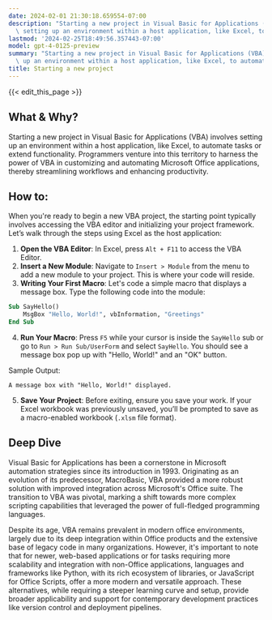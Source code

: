 ```yaml
---
date: 2024-02-01 21:30:18.659554-07:00
description: "Starting a new project in Visual Basic for Applications (VBA) involves\
  \ setting up an environment within a host application, like Excel, to automate tasks\u2026"
lastmod: '2024-02-25T18:49:56.357443-07:00'
model: gpt-4-0125-preview
summary: "Starting a new project in Visual Basic for Applications (VBA) involves setting\
  \ up an environment within a host application, like Excel, to automate tasks\u2026"
title: Starting a new project
---
```


{{< edit_this_page >}}

## What & Why?

Starting a new project in Visual Basic for Applications (VBA) involves setting up an environment within a host application, like Excel, to automate tasks or extend functionality. Programmers venture into this territory to harness the power of VBA in customizing and automating Microsoft Office applications, thereby streamlining workflows and enhancing productivity.

## How to:

When you're ready to begin a new VBA project, the starting point typically involves accessing the VBA editor and initializing your project framework. Let’s walk through the steps using Excel as the host application:

1. **Open the VBA Editor**: In Excel, press `Alt + F11` to access the VBA Editor.
2. **Insert a New Module**: Navigate to `Insert > Module` from the menu to add a new module to your project. This is where your code will reside.
3. **Writing Your First Macro**: Let's code a simple macro that displays a message box. Type the following code into the module:

```vb
Sub SayHello()
    MsgBox "Hello, World!", vbInformation, "Greetings"
End Sub
```

4. **Run Your Macro**: Press `F5` while your cursor is inside the `SayHello` sub or go to `Run > Run Sub/UserForm` and select `SayHello`. You should see a message box pop up with "Hello, World!" and an "OK" button.

Sample Output:

```plaintext
A message box with "Hello, World!" displayed.
```

5. **Save Your Project**: Before exiting, ensure you save your work. If your Excel workbook was previously unsaved, you’ll be prompted to save as a macro-enabled workbook (`.xlsm` file format).

## Deep Dive

Visual Basic for Applications has been a cornerstone in Microsoft automation strategies since its introduction in 1993. Originating as an evolution of its predecessor, MacroBasic, VBA provided a more robust solution with improved integration across Microsoft's Office suite. The transition to VBA was pivotal, marking a shift towards more complex scripting capabilities that leveraged the power of full-fledged programming languages.

Despite its age, VBA remains prevalent in modern office environments, largely due to its deep integration within Office products and the extensive base of legacy code in many organizations. However, it's important to note that for newer, web-based applications or for tasks requiring more scalability and integration with non-Office applications, languages and frameworks like Python, with its rich ecosystem of libraries, or JavaScript for Office Scripts, offer a more modern and versatile approach. These alternatives, while requiring a steeper learning curve and setup, provide broader applicability and support for contemporary development practices like version control and deployment pipelines.
